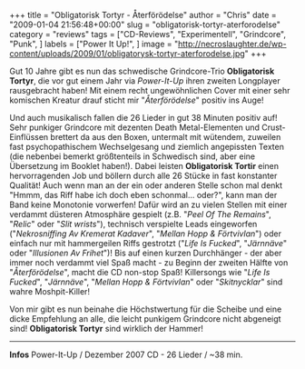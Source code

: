 +++
title = "Obligatorisk Tortyr - Återförödelse"
author = "Chris"
date = "2009-01-04 21:56:48+00:00"
slug = "obligatorisk-tortyr-aterforodelse"
category = "reviews"
tags = ["CD-Reviews", "Experimentell", "Grindcore", "Punk", ]
labels = ["Power It Up!", ]
image = "http://necroslaughter.de/wp-content/uploads/2009/01/obligatorysk-tortyr-aterforodelse.jpg"
+++

Gut 10 Jahre gibt es nun das schwedische Grindcore-Trio **Obligatorisk Tortyr**, die vor gut einem Jahr via _Power-It-Up_ ihren zweiten Longplayer rausgebracht haben! Mit einem recht ungewöhnlichen Cover mit einer sehr komischen Kreatur drauf sticht mir "_Återförödelse_" positiv ins Auge!

Und auch musikalisch fallen die 26 Lieder in  gut 38 Minuten positiv auf! Sehr punkiger Grindcore mit dezenten Death Metal-Elementen und Crust-Einflüssen brettert da aus den Boxen, untermalt mit wütendem, zuweilen fast psychopathischem Wechselgesang und ziemlich angepissten Texten (die nebenbei bemerkt größtenteils in Schwedisch sind, aber eine Übersetzung im Booklet haben!). Dabei leisten **Obligatorisk Tortir** einen hervorragenden Job und böllern durch alle 26 Stücke in fast konstanter Qualität!
Auch wenn man an der ein oder anderen Stelle schon mal denkt "Hmmm, das Riff habe ich doch eben schonmal... oder?", kann man der Band keine Monotonie vorwerfen! Dafür wird an zu vielen Stellen mit einer verdammt düsteren Atmosphäre gespielt (z.B. "_Peel Of The Remains_", "_Relic_" oder "_Slit wrists_"), technisch verspielte Leads eingeworfen ("_Nekrosniffing Av Kremerat Kadaver_", "_Mellan Hopp & Förtvivlan_") oder einfach nur mit hammergeilen Riffs gestrotzt ("_Life Is Fucked_", "_Järnnäve_" oder "_Illusionen Av Frihet_")!
Bis auf einen kurzen Durchhänger - der aber immer noch verdammt viel Spaß macht - zu Beginn der zweiten Hälfte von "_Återförödelse_", macht die CD non-stop Spaß! Killersongs wie "_Life Is Fucked_", "_Järnnäve_", "_Mellan Hopp & Förtvivlan_" oder "_Skitnycklar_" sind wahre Moshpit-Killer!

Von mir gibt es nun beinahe die Höchstwertung für die Scheibe und eine dicke Empfehlung an alle, die leicht punkigem Grindcore nicht abgeneigt sind! **Obligatorisk Tortyr** sind wirklich der Hammer!





---
**Infos**
Power-It-Up / Dezember 2007
CD - 26 Lieder / ~38 min.
